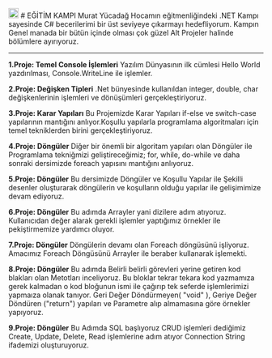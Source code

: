 <img src="https://example.com/dotnet-icon.svg" alt=".NET İkonu" width="20" height="20" /> # EĞİTİM KAMPI
Murat Yücadağ Hocamın eğitmenliğindeki .NET Kampı sayesinde C# becerilerimi bir üst seviyeye çıkarmayı hedefliyorum. Kampın Genel manada bir bütün içinde olması çok güzel Alt Projeler halinde bölümlere ayırıyoruz.

___


**1.Proje: Temel Console İşlemleri**
Yazılım Dünyasının ilk cümlesi Hello World yazdırılması, Console.WriteLine ile işlemler.


**2.Proje: Değişken Tipleri**
.Net bünyesinde kullanıldan integer, double, char değişkenlerinin işlemleri ve dönüşümleri gerçekleştiriyoruz.


**3.Proje: Karar Yapıları**
Bu Projemizde Karar Yapıları if-else ve switch-case yapılarının mantığını anlıyor.Koşullu yapılarla programlama algoritmaları için temel tekniklerden birini gerçekleştiriyoruz.


**4.Proje: Döngüler**
Diğer bir önemli bir algoritam yapıları olan Döngüler ile Programlama tekniğmizi geliştireceğimiz; for, while, do-while ve daha sonraki dersimizde foreach yapısını mantığını anlıyoruz.


**5.Proje: Döngüler**
Bu dersimizde Döngüler ve Koşullu Yapılar ile Şekilli desenler oluşturarak döngülerin ve koşulların olduğu yapılar ile gelişimimize devam ediyoruz.


**6.Proje: Döngüler**
Bu adımda Arrayler yani dizilere adım atıyoruz. Kullanıcıdan değer alarak gerekli işlemler yaptığımız örnekler ile pekiştirmemize yardımcı oluyor.


**7.Proje: Döngüler**
Döngülerin devamı olan Foreach döngüsünü işliyoruz. Amacımız Foreach Döngüsünü Arrayler ile beraber kullanarak işlemekti.


**8.Proje: Döngüler**
Bu adımda Belirli belirli görevleri yerine getiren kod blakları olan Metotları inceliyoruz. Bu bloklar tekrar tekara kod yazmamıza gerek kalmadan o kod bloğunun ismi ile çağırıp tek seferde işlemlerimizi yapmaıza olanak tanıyor. Geri Değer Döndürmeyen( "void" ), Geriye Değer Döndüren ("return") yapıları ve Parametre alıp almamasına göre örnekler yapıyoruz.


**9.Proje: Döngüler**
Bu Adımda SQL başlıyoruz CRUD işlemleri dediğimiz Create, Update, Delete, Read işlemlerine adım atıyor Connection String ifademizi oluşturuyoruz.
